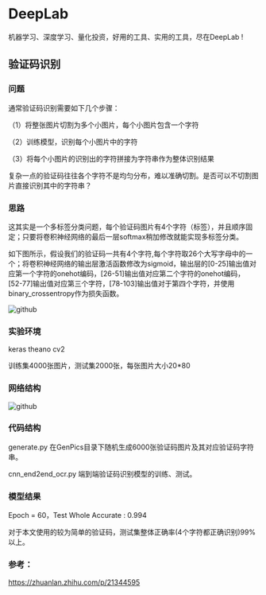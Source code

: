 DeepLab
=====
机器学习、深度学习、量化投资，好用的工具、实用的工具，尽在DeepLab ! 

验证码识别
---------
### 问题
通常验证码识别需要如下几个步骤：

（1）将整张图片切割为多个小图片，每个小图片包含一个字符

（2）训练模型，识别每个小图片中的字符

（3）将每个小图片的识别出的字符拼接为字符串作为整体识别结果

复杂一点的验证码往往各个字符不是均匀分布，难以准确切割。是否可以不切割图片直接识别其中的字符串？

### 思路
这其实是一个多标签分类问题，每个验证码图片有4个字符（标签），并且顺序固定；只要将卷积神经网络的最后一层softmax稍加修改就能实现多标签分类。

如下图所示，假设我们的验证码一共有4个字符,每个字符取26个大写字母中的一个；将卷积神经网络的输出层激活函数修改为sigmoid，输出层的[0-25]输出值对应第一个字符的onehot编码，[26-51]输出值对应第二个字符的onehot编码，[52-77]输出值对应第三个字符，[78-103]输出值对于第四个字符，并使用binary_crossentropy作为损失函数。

![github](https://github.com/junliangliu/captcha/blob/master/Doc/frame.png "思路")

### 实验环境
keras theano cv2

训练集4000张图片，测试集2000张，每张图片大小20*80

### 网络结构
![github](https://github.com/junliangliu/captcha/blob/master/Doc/model.png "思路")

### 代码结构
generate.py 在GenPics目录下随机生成6000张验证码图片及其对应验证码字符串。

cnn_end2end_ocr.py 端到端验证码识别模型的训练、测试。

### 模型结果
Epoch = 60，Test Whole Accurate :  0.994

对于本文使用的较为简单的验证码，测试集整体正确率(4个字符都正确识别)99%以上。

### 参考：
https://zhuanlan.zhihu.com/p/21344595
